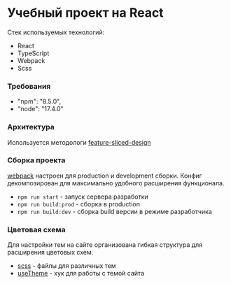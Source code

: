 # Учебный проект на React
Стек используемых технологий:
* React
* TypeScript
* Webpack
* Scss

### Требования
* "npm": "8.5.0",
* "node": "17.4.0"

### Архитектура
Используется методологи [feature-sliced-design](https://feature-sliced.design/ru/) 

### Сборка проекта
[webpack](webpack.config.ts) настроен для production и development сборки.
Конфиг декомпозирован для максимально удобного расширения функционала.

* `npm run start` - запуск сервера разработки
* `npm run build:prod` - сборка в production
* `npm run build:dev` - сборка build версии в режиме разработчика

### Цветовая схема
Для настройки тем на сайте организована гибкая структура для расширения цветовых схем.
* [scss](src/app/styles/themes) - файлы для различных тем
* [useTheme](src/app/providers/ThemeProvider/lib/useTheme.ts) - хук для работы с темой сайта
